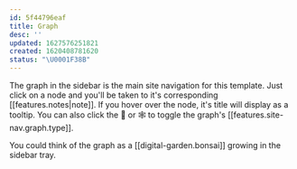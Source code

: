 ```yaml
---
id: 5f44796eaf
title: Graph
desc: ''
updated: 1627576251821
created: 1620408781620
status: "\U0001F38B"
---
```

The graph in the sidebar is the main site navigation for this template. Just click on a node and you'll be taken to it's corresponding [[features.notes|note]]. If you hover over the node, it's title will display as a tooltip. You can also click the 🌳 or 🕸 to toggle the graph's [[features.site-nav.graph.type]].

You could think of the graph as a [[digital-garden.bonsai]] growing in the sidebar tray.
